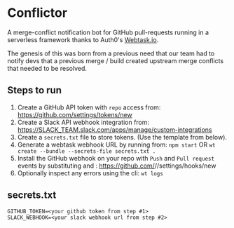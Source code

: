 # Conflictor

A merge-conflict notification bot for GitHub pull-requests running in a serverless framework thanks to Auth0's [Webtask.io](http://webtask.io).

The genesis of this was born from a previous need that our team had to notify devs that a previous merge / build created upstream merge conflicts that needed to be resolved.

## Steps to run

1. Create a GitHub API token with `repo` access from: https://github.com/settings/tokens/new
2. Create a Slack API webhook integration from: https://SLACK_TEAM.slack.com/apps/manage/custom-integrations
3. Create a `secrets.txt` file to store tokens. (Use the template from below).
4. Generate a webtask webhook URL by running from: `npm start` OR `wt create --bundle --secrets-file secrets.txt .`
5. Install the GitHub webhook on your repo with `Push` and `Pull request` events by substituting <USERNAME> and <REPO>: https://github.com/<USERNAME>/<REPO>/settings/hooks/new
6. Optionally inspect any errors using the cli: `wt logs`

## secrets.txt
```
GITHUB_TOKEN=<your github token from step #1>
SLACK_WEBHOOK=<your slack webhook url from step #2>
```